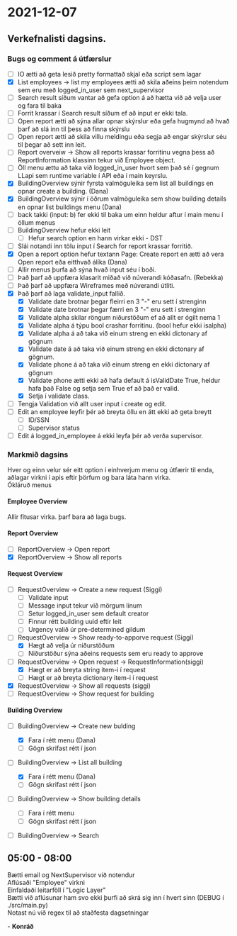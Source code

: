# 2021-12-07
## Verkefnalisti dagsins.
### Bugs og comment á útfærslur
- [ ] IO ætti að geta lesið pretty formattað skjal eða script sem lagar
- [x] List employees -> list my employees ætti að skila aðeins þeim notendum sem eru með logged_in_user sem next_supervisor
- [ ] Search result síðum vantar að gefa option á að hætta við að velja user og fara til baka
- [ ] Forrit krassar í Search result síðum ef að input er ekki tala.
- [ ] Open report ætti að sýna allar opnar skýrslur eða gefa hugmynd að hvað þarf að slá inn til þess að finna skýrslu
- [ ] Open report ætti að skila villu meldingu eða segja að engar skýrslur séu til þegar að sett inn leit.
- [ ] Report overveiw -> Show all reports krassar forritinu vegna þess að ReportInformation klassinn tekur við Employee object. 
- [ ] Öll menu ættu að taka við logged_in_user hvort sem það sé í gegnum LLapi sem runtime variable í API eða í main keyrslu.
- [x] BuildingOverview sýnir fyrsta valmöguleika sem list all buildings en opnar create a building. (Dana)
- [x] BuildingOverview sýnir í öðrum valmöguleika sem show building details en opnar list buildings menu (Dana)
- [ ] back takki (input: b) fer ekki til baka um einn heldur aftur í main menu í öllum menus
- [ ] BuildingOverview hefur ekki leit
  - [ ] Hefur search option en hann virkar ekki - DST
- [ ] Slái notandi inn tölu input í Search for report krassar forritið.
- [x] Open a report option hefur textann Page: Create report en ætti að vera Open report eða eitthvað álíka (Dana)
- [ ] Allir menus þurfa að sýna hvað input séu í boði.
- [ ] Það þarf að uppfæra klasarit miðað við núverandi kóðasafn. (Rebekka)
- [ ] Það þarf að uppfæra Wireframes með núverandi útliti.
- [x] Það þarf að laga validate_input fallið. 
  - [x] Validate date brotnar þegar fleirri en 3 "-" eru sett í strenginn
  - [x] Validate date brotnar þegar færri en 3 "-" eru sett í strenginn
  - [x] Validate alpha skilar röngum niðurstöðum ef að allt er ógilt nema 1
  - [x] Validate alpha á týpu bool crashar forritinu. (bool hefur ekki isalpha)
  - [x] Validate alpha á að taka við einum streng en ekki dictonary af gögnum
  - [x] Validate date á að taka við einum streng en ekki dictonary af gögnum.
  - [x] Validate phone á að taka við einum streng en ekki dictonary af gögnum
  - [x] Validate phone ætti ekki að hafa default á isValidDate True, heldur hafa það False og setja sem True ef að það er valid.
  - [x] Setja í validate class.
- [ ] Tengja Validation við allt user input í create og edit.
- [ ] Edit an employee leyfir þér að breyta öllu en átt ekki að geta breytt 
  - [ ] ID/SSN
  - [ ] Supervisor status 
- [ ] Edit á logged_in_employee á ekki leyfa þér að verða supervisor.

### Markmið dagsins 
Hver og einn velur sér eitt option í einhverjum menu og útfærir til enda, aðlagar virkni í apis eftir þörfum og bara láta hann virka.  
Ókláruð menus  
#### Employee Overview
Allir fítusar virka. þarf bara að laga bugs.
#### Report Overview
- [ ] ReportOverview -> Open report 
- [x] ReportOverview -> Show all reports
#### Request Overview
- [ ] RequestOverview -> Create a new request (Siggi)
    - [ ] Validate input
    - [ ] Message input tekur við mörgum línum
    - [ ] Setur logged_in_user sem default creator
    - [ ] Finnur rétt building uuid eftir leit
    - [ ] Urgency valið úr pre-determined gildum
- [ ] RequestOverview -> Show ready-to-apporve request (Siggi)
  - [x] Hægt að velja úr niðurstöðum
  - [ ] Niðurstöður sýna aðeins requests sem eru ready to approve
- [ ] RequestOverview -> Open request -> RequestInformation(siggi)
  - [x] Hægt er að breyta string item-i í request 
  - [ ] Hægt er að breyta dictionary item-i í request
- [x] RequestOverview -> Show all requests (siggi)
- [ ] RequestOverview -> Show request for building
#### Building Overview
- [ ] BuildingOverview -> Create new bulding
  - [x] Fara í rétt menu (Dana)
  - [ ] Gögn skrifast rétt í json
- [ ] BuildingOverview -> List all building
  - [x] Fara í rétt menu (Dana)
  - [ ] Gögn skrifast rétt í json
- [ ] BuildingOverview -> Show building details
  - [ ] Fara í rétt menu
  - [ ] Gögn skrifast rétt í json
- [ ] BuildingOverview -> Search


## 05:00 - 08:00
Bætti email og NextSupervisor við notendur  
Aflúsaði "Employee" virkni  
Einfaldaði leitarföll í "Logic Layer"  
Bætti við aflúsunar ham svo ekki þurfi að skrá sig inn í hvert sinn (DEBUG í ./src/main.py)  
Notast nú við regex til að staðfesta dagsetningar


\- **Konráð**  
